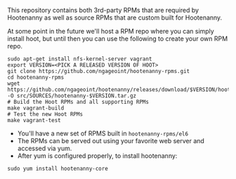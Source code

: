 
This repository contains both 3rd-party RPMs that are required by Hootenanny as
well as source RPMs that are custom built for Hootenanny.

At some point in the future we'll host a RPM repo where you can simply install
hoot, but until then you can use the following to create your own RPM repo.

```
sudo apt-get install nfs-kernel-server vagrant
export VERSION=<PICK A RELEASED VERSION OF HOOT>
git clone https://github.com/ngageoint/hootenanny-rpms.git
cd hootenanny-rpms
wget
https://github.com/ngageoint/hootenanny/releases/download/$VERSION/hootenanny-$VERSION.tar.gz
-O src/SOURCES/hootenanny-$VERSION.tar.gz
# Build the Hoot RPMs and all supporting RPMs
make vagrant-build
# Test the new Hoot RPMs
make vagrant-test
```

* You'll have a new set of RPMS built in `hootenanny-rpms/el6`
* The RPMs can be served out using your favorite web server and accessed via
  yum.
* After yum is configured properly, to install hootenanny:
```
sudo yum install hootenanny-core
```


